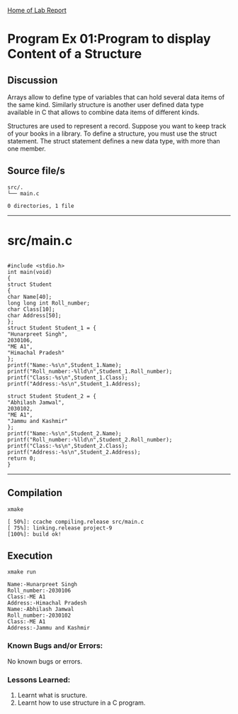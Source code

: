 [Home of Lab Report](../lab.html)

# Program Ex 01:Program to display Content of a Structure


## Discussion 
Arrays allow to define type of variables that can hold several data items of the same kind. 
Similarly structure is another user defined data type available in C that allows to combine data items of different kinds.

Structures are used to represent a record. Suppose you want to keep track of your books in a library. 
To define a structure, you must use the struct statement. The struct statement defines a new data type, with more than one member. 


## Source file/s

```
src/.
└── main.c

0 directories, 1 file
```

---


# src/main.c

```

#include <stdio.h>
int main(void)
{
struct Student
{
char Name[40];
long long int Roll_number;
char Class[10];
char Address[50];
};
struct Student Student_1 = {
"Hunarpreet Singh",
2030106,
"ME A1",
"Himachal Pradesh"
};
printf("Name:-%s\n",Student_1.Name);
printf("Roll_number:-%lld\n",Student_1.Roll_number);
printf("Class:-%s\n",Student_1.Class);
printf("Address:-%s\n",Student_1.Address);

struct Student Student_2 = {
"Abhilash Jamwal",
2030102,
"ME A1",
"Jammu and Kashmir"
};
printf("Name:-%s\n",Student_2.Name);
printf("Roll_number:-%lld\n",Student_2.Roll_number);
printf("Class:-%s\n",Student_2.Class);
printf("Address:-%s\n",Student_2.Address);
return 0;
}

```

---

## Compilation

```
xmake

[ 50%]: ccache compiling.release src/main.c
[ 75%]: linking.release project-9
[100%]: build ok!

```

## Execution
```
xmake run

Name:-Hunarpreet Singh
Roll_number:-2030106
Class:-ME A1
Address:-Himachal Pradesh
Name:-Abhilash Jamwal
Roll_number:-2030102
Class:-ME A1
Address:-Jammu and Kashmir

```

### Known Bugs and/or Errors:

No known bugs or errors.

### Lessons Learned:

1.  Learnt what is sructure.
2.  Learnt how to use structure in a C program.
